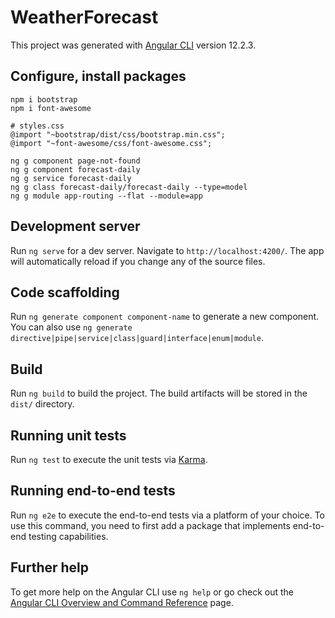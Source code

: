 # WeatherForecast

This project was generated with [Angular CLI](https://github.com/angular/angular-cli) version 12.2.3.

## Configure, install packages
```
npm i bootstrap
npm i font-awesome

# styles.css
@import "~bootstrap/dist/css/bootstrap.min.css";
@import "~font-awesome/css/font-awesome.css";

ng g component page-not-found
ng g component forecast-daily
ng g service forecast-daily
ng g class forecast-daily/forecast-daily --type=model
ng g module app-routing --flat --module=app
```

## Development server

Run `ng serve` for a dev server. Navigate to `http://localhost:4200/`. The app will automatically reload if you change any of the source files.

## Code scaffolding

Run `ng generate component component-name` to generate a new component. You can also use `ng generate directive|pipe|service|class|guard|interface|enum|module`.

## Build

Run `ng build` to build the project. The build artifacts will be stored in the `dist/` directory.

## Running unit tests

Run `ng test` to execute the unit tests via [Karma](https://karma-runner.github.io).

## Running end-to-end tests

Run `ng e2e` to execute the end-to-end tests via a platform of your choice. To use this command, you need to first add a package that implements end-to-end testing capabilities.

## Further help

To get more help on the Angular CLI use `ng help` or go check out the [Angular CLI Overview and Command Reference](https://angular.io/cli) page.
